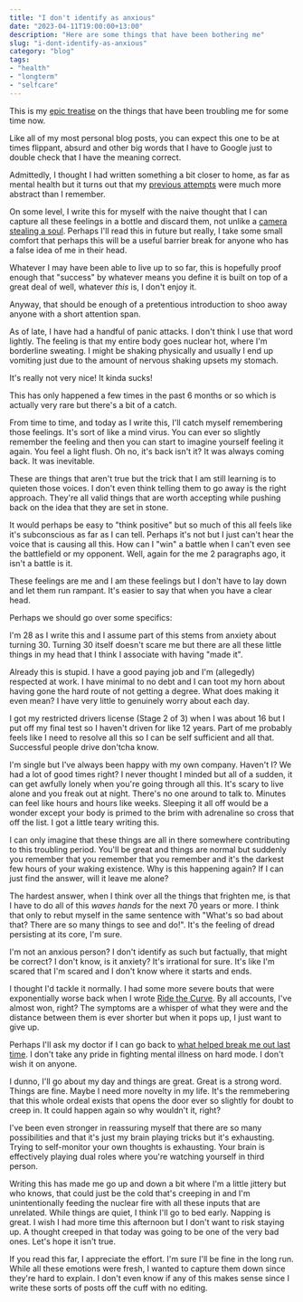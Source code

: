 ```yaml
---
title: "I don't identify as anxious"
date: "2023-04-11T19:00:00+13:00"
description: "Here are some things that have been bothering me"
slug: "i-dont-identify-as-anxious"
category: "blog"
tags:
- "health"
- "longterm"
- "selfcare"
---
```


This is my [epic treatise](https://apenwarr.ca/log/20171213) on the things that have been troubling me for some time now.

Like all of my most personal blog posts, you can expect this one to be at times flippant, absurd and other big words that I have to Google just to double check that I have the meaning correct.

Admittedly, I thought I had written something a bit closer to home, as far as mental health but it turns out that my [previous attempts](https://utf9k.net/blog/let-your-streaks-end-naturally) were much more abstract than I remember.

On some level, I write this for myself with the naive thought that I can capture all these feelings in a bottle and discard them, not unlike a [camera stealing a soul](https://oxsci.org/can-a-camera-capture-your-soul/). Perhaps I'll read this in future but really, I take some small comfort that perhaps this will be a useful barrier break for anyone who has a false idea of me in their head.

Whatever I may have been able to live up to so far, this is hopefully proof enough that "success" by whatever means you define it is built on top of a great deal of well, whatever *this* is, I don't enjoy it.

Anyway, that should be enough of a pretentious introduction to shoo away anyone with a short attention span.

As of late, I have had a handful of panic attacks. I don't think I use that word lightly. The feeling is that my entire body goes nuclear hot, where I'm borderline sweating. I might be shaking physically and usually I end up vomiting just due to the amount of nervous shaking upsets my stomach.

It's really not very nice! It kinda sucks!

This has only happened a few times in the past 6 months or so which is actually very rare but there's a bit of a catch.

From time to time, and today as I write this, I'll catch myself remembering those feelings. It's sort of like a mind virus. You can ever so slightly remember the feeling and then you can start to imagine yourself feeling it again. You feel a light flush. Oh no, it's back isn't it? It was always coming back. It was inevitable.

These are things that aren't true but the trick that I am still learning is to quieten those voices. I don't even think telling them to go away is the right approach. They're all valid things that are worth accepting while pushing back on the idea that they are set in stone.

It would perhaps be easy to "think positive" but so much of this all feels like it's subconscious as far as I can tell. Perhaps it's not but I just can't hear the voice that is causing all this. How can I "win" a battle when I can't even see the battlefield or my opponent. Well, again for the me 2 paragraphs ago, it isn't a battle is it.

These feelings are me and I am these feelings but I don't have to lay down and let them run rampant. It's easier to say that when you have a clear head.

Perhaps we should go over some specifics:

I'm 28 as I write this and I assume part of this stems from anxiety about turning 30. Turning 30 itself doesn't scare me but there are all these little things in my head that I think I associate with having "made it".

Already this is stupid. I have a good paying job and I'm (allegedly) respected at work. I have minimal to no debt and I can toot my horn about having gone the hard route of not getting a degree. What does making it even mean? I have very little to genuinely worry about each day.

I got my restricted drivers license (Stage 2 of 3) when I was about 16 but I put off my final test so I haven't driven for like 12 years. Part of me probably feels like I need to resolve all this so I can be self sufficient and all that. Successful people drive don'tcha know.

I'm single but I've always been happy with my own company. Haven't I? We had a lot of good times right? I never thought I minded but all of a sudden, it can get awfully lonely when you're going through all this. It's scary to live alone and you freak out at night. There's no one around to talk to. Minutes can feel like hours and hours like weeks. Sleeping it all off would be a wonder except your body is primed to the brim with adrenaline so cross that off the list. I got a little teary writing this.

I can only imagine that these things are all in there somewhere contributing to this troubling period. You'll be great and things are normal but suddenly you remember that you remember that you remember and it's the darkest few hours of your waking existence. Why is this happening again? If I can just find the answer, will it leave me alone?

The hardest answer, when I think over all the things that frighten me, is that I have to do all of this *waves hands* for the next 70 years or more. I think that only to rebut myself in the same sentence with "What's so bad about that? There are so many things to see and do!". It's the feeling of dread persisting at its core, I'm sure.

I'm not an anxious person? I don't identify as such but factually, that might be correct? I don't know, is it anxiety? It's irrational for sure. It's like I'm scared that I'm scared and I don't know where it starts and ends.

I thought I'd tackle it normally. I had some more severe bouts that were exponentially worse back when I wrote [Ride the Curve](https://utf9k.net/blog/ride-the-curve). By all accounts, I've almost won, right? The symptoms are a whisper of what they were and the distance between them is ever shorter but when it pops up, I just want to give up.

Perhaps I'll ask my doctor if I can go back to [what helped break me out last time](https://en.wikipedia.org/wiki/Escitalopram). I don't take any pride in fighting mental illness on hard mode. I don't wish it on anyone.

I dunno, I'll go about my day and things are great. Great is a strong word. Things are fine. Maybe I need more novelty in my life. It's the remmebering that this whole ordeal exists that opens the door ever so slightly for doubt to creep in. It could happen again so why wouldn't it, right?

I've been even stronger in reassuring myself that there are so many possibilities and that it's just my brain playing tricks but it's exhausting. Trying to self-monitor your own thoughts is exhausting. Your brain is effectively playing dual roles where you're watching yourself in third person.

Writing this has made me go up and down a bit where I'm a little jittery but who knows, that could just be the cold that's creeping in and I'm unintentionally feeding the nuclear fire with all these inputs that are unrelated. While things are quiet, I think I'll go to bed early. Napping is great. I wish I had more time this afternoon but I don't want to risk staying up. A thought creeped in that today was going to be one of the very bad ones. Let's hope it isn't true.

If you read this far, I appreciate the effort. I'm sure I'll be fine in the long run. While all these emotions were fresh, I wanted to capture them down since they're hard to explain. I don't even know if any of this makes sense since I write these sorts of posts off the cuff with no editing.